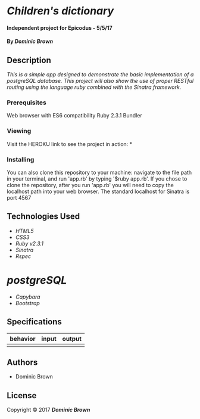 # _Children's dictionary_

#### Independent project for Epicodus - 5/5/17

#### By _**Dominic Brown**_

## Description

_This is a simple app designed to demonstrate the basic implementation of a postgreSQL database.  This project will also show the use of proper RESTful routing using the language ruby combined with the Sinatra framework._

### Prerequisites

Web browser with ES6 compatibility
Ruby 2.3.1
Bundler

### Viewing

Visit the HEROKU link to see the project in action:
*

### Installing

You can also clone this repository to your machine: navigate to the file path in your terminal, and run 'app.rb' by typing '$ruby app.rb'. If you chose to clone the repository, after you run 'app.rb' you will need to copy the localhost path into your web browser. The standard localhost for Sinatra is port 4567

## Technologies Used

* _HTML5_
* _CSS3_
* _Ruby v2.3.1_
* _Sinatra_
* _Rspec_
# _postgreSQL_
* _Capybara_
* _Bootstrap_

## Specifications

| behavior |  input   |  output  |
|----------|:--------:|:--------:|
|  |  |  |

## Authors

* Dominic Brown

## License

Copyright © 2017 **_Dominic Brown_**
